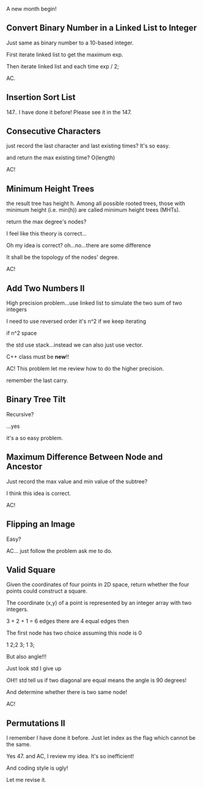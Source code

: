 A new month begin!

## Convert Binary Number in a Linked List to Integer

Just same as binary number to a 10-based integer.

First iterate linked list to get the maximum exp. 

Then iterate linked list and each time exp / 2;

AC.

## Insertion Sort List

147.. I have done it before! Please see it in the 147.

## Consecutive Characters

just record the last character and last existing times? It's so easy.


and return the max existing time? O(length)

AC!

## Minimum Height Trees

the result tree has height h. Among all possible rooted trees, those with minimum height (i.e. min(h))  are called minimum height trees (MHTs).

return the max degree's nodes?

I feel like this theory is correct...

Oh my idea is correct? oh...no...there are some difference

It shall be the topology of the nodes' degree.

AC!

## Add Two Numbers II

High precision problem...use linked list to simulate the two sum of two integers

I need to use reversed order it's n^2 if we keep iterating

if n^2 space 

the std use stack...instead we can also just use vector.

C++ class must be **new**!!

AC! This problem let me review how to do the higher precision.

remember the last carry. 

## Binary Tree Tilt

Recursive?

...yes

it's a so easy problem.

## Maximum Difference Between Node and Ancestor

Just record the max value and min value of the subtree?

I think this idea is correct.

AC!

## Flipping an Image

Easy?

AC... just follow the problem ask me to do.

## Valid Square

Given the coordinates of four points in 2D space, return whether the four points could construct a square.

The coordinate (x,y) of a point is represented by an integer array with two integers.

3 + 2 + 1 = 6 edges there are 4 equal edges then

The first node has two choice assuming this node is 0

1 2;2 3; 1 3;

But also angle!!!

Just look std I give up

OH!! std tell us if two diagonal are equal means the angle is 90 degrees!

And determine whether there is two same node!

AC!

## Permutations II

I remember I have done it before. Just let index as the flag which cannot be the same. 

Yes 47. and AC, I review my idea. It's so inefficient!

And coding style is ugly!

Let me revise it.